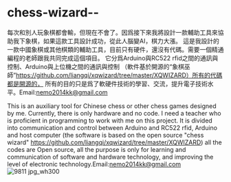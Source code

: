# chess-wizard--
每次和別人玩象棋都會輸，但現在不會了。因爲接下來我將設計一款輔助工具來協助我下象棋，如果這款工具設計成功，從此人腦變AI，棋力大漲。
這是我設計的一款中國象棋或其他棋類的輔助工具，目前只有硬件，還沒有代碼。需要一個精通編程的老師跟我共同完成這個項目。
它分爲Arduino與RC522 rfid之間的通訊與控制、Arduino與上位機之間的通訊與控制
（軟件基於開源的“象棋巫師”https://github.com/liangqi/xqwizard/tree/master/XQWIZARD）所有的代碼都是開源的，
所有的目的只是爲了軟硬件技術的學習、交流，提升電子技術水平。Email:nemo2014kk@gmail.com

This is an auxiliary tool for Chinese chess or other chess games designed by me.
Currently, there is only hardware and no code.
I need a teacher who is proficient in programming to work with me on this project. 
It is divided into communication and control between Arduino and RC522 rfid, Arduino and host computer
(the software is based on the open source "chess wizard" https://github.com/liangqi/xqwizard/tree/master/XQWIZARD) 
all the codes are Open source, all the purpose is only for learning and communication of software and hardware technology, 
and improving the level of electronic technology.Email:nemo2014kk@gmail.com
![9811 jpg_wh300](https://user-images.githubusercontent.com/121267030/210174168-2f919964-b1f2-4e87-8a10-246df3e59c49.jpg)
